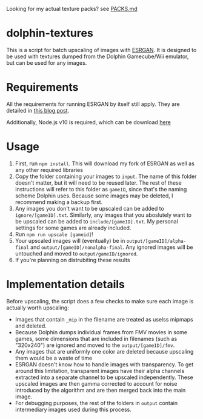 Looking for my actual texture packs? see [PACKS.md](PACKS.md)

# dolphin-textures
This is a script for batch upscaling of images with [ESRGAN](https://github.com/xinntao/ESRGAN). It is designed to be used with textures dumped from the Dolphin Gamecube/Wii emulator, but can be used for any images.

# Requirements
All the requirements for running ESRGAN by itself still apply. They are detailed in [this blog post](https://kingdomakrillic.tumblr.com/post/178254875891/i-figured-out-how-to-get-esrgan-and-sftgan).

Additionally, Node.js v10 is required, which can be download [here](https://nodejs.org/en/download/)

# Usage

1. First, run `npm install`. This will download my fork of ESRGAN as well as any other required libraries
2. Copy the folder containing your images to `input`. The name of this folder doesn't matter, but it will need to be reused later. The rest of these instructions will refer to this folder as `gameID`, since that's the naming scheme Dolphin uses. Because some images may be deleted, I recommend making a backup first.
3. Any images you don't want to be upscaled can be added to `ignore/[gameID].txt`. Similarly, any images that you aboslutely want to be upscaled can be added to `include/[gameID].txt`. My personal settings for some games are already included.
4. Run `npm run upscale [gameid]`!
5. Your upscaled images will (eventually) be in `output/[gameID]/alpha-final` and `output/[gameID]/nonalpha-final`. Any ignored images will be untouched and moved to `output/gameID/ignored`.
6. If you're planning on distrubiting these results 

# Implementation details
Before upscaling, the script does a few checks to make sure each image is actually worth upscaling:
* Images that contain `_mip` in the filename are treated as uselss mipmaps and deleted.
* Because Dolphin dumps individual frames from FMV movies in some games, some dimensions that are included in filenames (such as "320x240") are ignored and moved to the `output/[gameID]/fmv`.
* Any images that are uniformly one color are deleted because upscaling them would be a waste of time
* ESRGAN doesn't know how to handle images with transparency. To get around this limitation, transparent images have their alpha channels extracted into a separate channel to be upscaled independently. These upscaled images are then gamma corrected to account for noise introduced by the algorithm and  are then merged back into the main image.
* For debugging purposes, the rest of the folders in `output` contain intermediary images used during this process.
